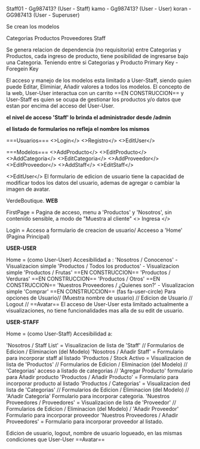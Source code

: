 
Staff01 - Gg987413? (User - Staff)
kamo - Gg987413? (User - User)
koran - GG987413 (User - Superuser)


Se crean los modelos

Categorias
Productos
Proveedores
Staff

Se genera relacion de dependencia (no requisitoria) entre Categorias y Productos, cada ingreso de producto, tiene posibilidad de ingresarse bajo una Categoria.
Teniendo entre si Categorias y Producto Primary Key - Foregein Key


El acceso y manejo de los modelos esta limitado a User-Staff, siendo quien puede Editar, Eliminiar, Añadir valores a todos los modelos.
El concepto de la web, User-User interactua con un carrito ==EN CONSTRUCCION== y User-Staff es quien se ocupa de gestionar los productos y/o datos que estan por encima del acceso del User-User.

**el nivel de acceso 'Staff' lo brinda el administrador desde /admin**

**el listado de formularios no refleja el nombre los mismos**

===Usuarios===
<>Login</>
<>Registro</>
<>EditUser</>

===Modelos===
<>AddProducto</>
<>EditProducto</>
<>AddCategoria</>
<>EditCategoria</>
<>AddProveedor</>
<>EditProveedor</>
<>AddStaff</>
<>EditStaff</>


<>EditUser</> 
El formulario de edicion de usuario tiene la capacidad de modificar todos los datos del usuario, ademas de agregar o cambiar la imagen de avatar.




VerdeBoutique. **WEB**

FirstPage = Pagina de acceso, menu a 'Productos' y 'Nosotros', sin contenido sensible, a modo de "Muestra al cliente"
<> Ingresa </>

Login = Acceso a formulario de creacion de usuario/ Acceeso a 'Home' (Pagina Principal)



**USER-USER**


Home = (como User-User)
Accesibilidad a :
'Nosotros / Conocenos' - Visualizacion simple
'Productos / Todos los productos' - Visualizacion simple
'Productos / Frutas' ==EN CONSTRUCCION==
'Productos / Verduras' ==EN CONSTRUCCION==
'Productos / Otros' ==EN CONSTRUCCION==
'Nuestros Proveedores / ¿Quienes son?' - Visualizacion simple
'Comprar' ==EN CONSTRUCCION== 
(fas fa-user-circle) Para opciones de Usuario// (Muestra nombre de usuario) // Edicion de Usuario // Logout // 
 ==Avatar==
El acceso de User-User esta limitado actualmente a visualizaciones, no tiene funcionalidades mas alla de su edit de usuario.

**USER-STAFF**

Home = (como User-Staff)
Accesibilidad a:

'Nosotros / Staff List' = Visualizacion de lista de 'Staff' // Formularios de Edicion / Eliminacion (del Modelo)
'Nosotros / Añadir Staff' = Formulario para incorporar staff al listado
'Productos / Stock Activo = Visualizacion de lista de 'Productos' // Formularios de Edicion / Eliminacion (del Modelo) // 'Categorias' acceso a listado de categorias // 'Agregar Producto' formulario para Añadir producto
'Productos / Añadir Producto' = Formulario para incorporar producto al listado 
'Productos / Categorias' = Visualizacion ded lista de 'Categorias' // Formularios de Edicion / Eliminacion (del Modelo) // 'Añadir Categoria' Formulario para incorporar categoria.
'Nuestros Proveedores / Proveedores' = Visualizacion de lista de 'Proveedor' // Formularios de Edicion / Eliminacion (del Modelo) / 'Añadir Proveedor' Formulario para incorporar proveedor
'Nuestros Proveedores / Añadir Proveedores' = Formulario para incorporar proveedor al listado.

Edicion de usuario, logout, nombre de usuario logueado, en las mismas condiciones que User-User
 ==Avatar==




